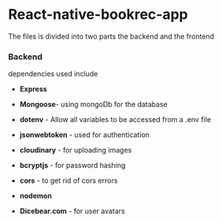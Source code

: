 # React-native-bookrec-app

The files is divided into two parts the backend and the frontend

### Backend
dependencies used include

- **Express**
-  **Mongoose**- using mongoDb for the database 
- **dotenv** - Allow all variables to be accessed from a .env file
- **jsonwebtoken** - used for authentication
- **cloudinary** - for uploading images
- **bcryptjs** - for password hashing
- **cors** - to get rid of cors errors
- **nodemon** 


- **Dicebear.com** - for user avatars